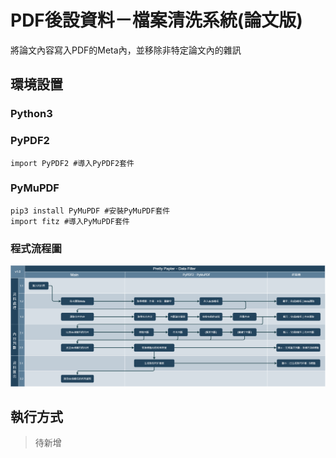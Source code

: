 # PDF後設資料－檔案清洗系統(論文版)
將論文內容寫入PDF的Meta內，並移除非特定論文內的雜訊

## 環境設置
### Python3
### PyPDF2
```
import PyPDF2 #導入PyPDF2套件
```
### PyMuPDF
```
pip3 install PyMuPDF #安裝PyMuPDF套件
import fitz #導入PyMuPDF套件
```
### 程式流程圖
![image](https://raw.githubusercontent.com/x65github/IF.Lab-Workshop_Data-Filter/main/%E5%9F%BA%E6%9C%AC%E8%AA%AA%E6%98%8E/DataFilter_ProgramFlowchart.png)
## 執行方式
> 待新增
